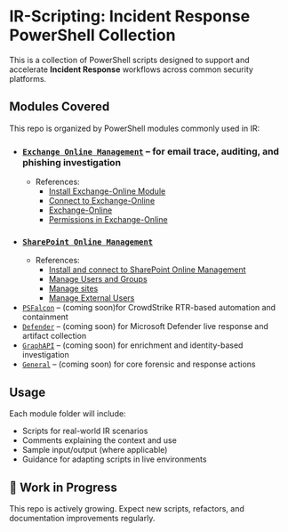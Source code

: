 # IR-Scripting: Incident Response PowerShell Collection

This is a collection of PowerShell scripts designed to support and accelerate **Incident Response** workflows across common security platforms.

## Modules Covered

This repo is organized by PowerShell modules commonly used in IR:
- ### [`Exchange Online Management`](./ExchangeOnlineManagement) – for email trace, auditing, and phishing investigation
    - References:
        - [Install Exchange-Online Module](https://www.powershellgallery.com/packages/ExchangeOnlineManagement/3.7.2)
        - [Connect to Exchange-Online](https://learn.microsoft.com/en-us/powershell/exchange/connect-to-exchange-online-powershell?view=exchange-ps)
        - [Exchange-Online](https://learn.microsoft.com/en-us/powershell/exchange/exchange-online-powershell-v2?view=exchange-ps)
        - [Permissions in Exchange-Online](https://learn.microsoft.com/en-us/exchange/permissions-exo/permissions-exo)
- ### [`SharePoint Online Management`](./SharepointOnlineManagement)
    - References:
        - [Install and connect to SharePoint Online Management](https://learn.microsoft.com/en-us/training/modules/manage-sharepoint-online-use-windows-powershell/2-install-connect-sharepoint-online-management-shell)
        - [Manage Users and Groups](https://learn.microsoft.com/en-us/training/modules/manage-sharepoint-online-use-windows-powershell/3-manage-sharepoint-online-users-groups)
        - [Manage sites](https://learn.microsoft.com/en-us/training/modules/manage-sharepoint-online-use-windows-powershell/4-manage-sharepoint-sites)
        - [Manage External Users](https://learn.microsoft.com/en-us/training/modules/manage-sharepoint-online-use-windows-powershell/5-manage-sharepoint-online-external-user-sharing)
- [`PSFalcon`](./PSFalcon) – (coming soon)for CrowdStrike RTR-based automation and containment
- [`Defender`](./Defender) – (coming soon) for Microsoft Defender live response and artifact collection
- [`GraphAPI`](./GraphAPI) – (coming soon) for enrichment and identity-based investigation
- [`General`](./General) – (coming soon) for core forensic and response actions

## Usage

Each module folder will include:
- Scripts for real-world IR scenarios
- Comments explaining the context and use
- Sample input/output (where applicable)
- Guidance for adapting scripts in live environments

## 🚧 Work in Progress

This repo is actively growing. Expect new scripts, refactors, and documentation improvements regularly.
